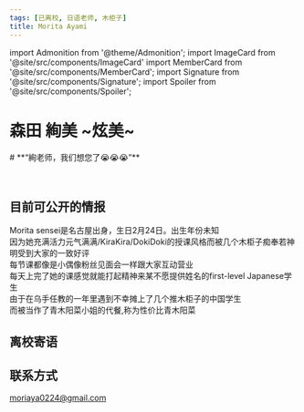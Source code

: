 ```yaml
---
tags: [已离校, 日语老师, 木柜子]
title: Morita Ayami
---
```


import Admonition from '@theme/Admonition';
import ImageCard from '@site/src/components/ImageCard'
import MemberCard from '@site/src/components/MemberCard';
import Signature from '@site/src/components/Signature';
import Spoiler from '@site/src/components/Spoiler';

# 森田 絢美 <Spoiler>~炫美~</Spoiler>

<Admonition type="tip" icon="🗄" title="进条目啥都别说，先一起喊：">
# **“絢老师，我们想您了😭😭😭”**
</Admonition>

<MemberCard
  name="月之森的仓田真白本人"
  subtitle="作者"
  avatar="https://lain.bgm.tv/pic/user/c/000/83/12/831297.jpg"
  link="https://bgm.tv/user/831297"
/>

<br />

<ImageCard
  image='/img/reality/people/EALC_Morita_Ayami.jpg'
  title='EALC_Morita_Ayami'
  description='乌手（前）日语教师，深受乌二部员喜爱。'
  link='https://ealc.wustl.edu/people/ayami-morita'
/>
## 目前可公开的情报

Morita sensei是名古屋出身，生日2月24日。<Spoiler>出生年份未知</Spoiler>\
因为她充满活力<Spoiler>元气满满/KiraKira/DokiDoki</Spoiler>的授课风格而<Spoiler>被几个木柜子痴奉若神明</Spoiler>受到大家的一致好评\
每节课都像是小偶像粉丝见面会一样跟大家互动营业\
每天上完了她的课感觉就能打起精神来<Signature>某不愿提供姓名的first-level Japanese学生</Signature>\
由于在乌手任教的一年里遇到<Spoiler>不幸摊上</Spoiler>了几个推木柜子的中国学生\
而被当作了青木阳菜小姐的代餐,称为<Spoiler>性价比青木阳菜</Spoiler>

## 离校寄语
<Admonition type="tip" icon="🎓" title="こんがっき">
  <MemberCard
    name="“森田 絢美”"
    avatar="/img/reality/people/EALC_Morita_Ayami.jpg"
  />
  <ImageCard
    image='/img/screenshot/离校寄语.png'
    title=' '
  />
</Admonition>
    
## 联系方式
    
 moriaya0224@gmail.com
